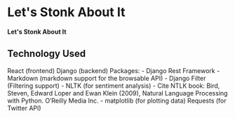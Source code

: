 # Let's Stonk About It

**Let's Stonk About It**



## Technology Used
React (frontend)
Django (backend)
Packages:
    - Django Rest Framework
    - Markdown (markdown support for the browsable API)
    - Django Filter (Filtering support)
    - NLTK (for sentiment analysis)
        - Cite NTLK book:
            Bird, Steven, Edward Loper and Ewan Klein (2009), Natural Language Processing with Python. O’Reilly Media Inc.
    - matplotlib (for plotting data)
Requests (for Twitter API)